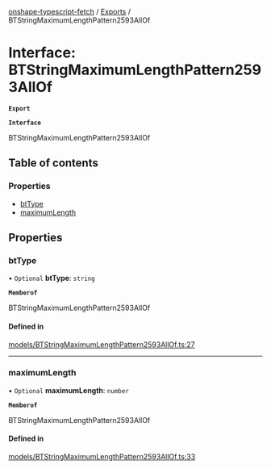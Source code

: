 [onshape-typescript-fetch](../README.md) / [Exports](../modules.md) / BTStringMaximumLengthPattern2593AllOf

# Interface: BTStringMaximumLengthPattern2593AllOf

**`Export`**

**`Interface`**

BTStringMaximumLengthPattern2593AllOf

## Table of contents

### Properties

- [btType](BTStringMaximumLengthPattern2593AllOf.md#bttype)
- [maximumLength](BTStringMaximumLengthPattern2593AllOf.md#maximumlength)

## Properties

### btType

• `Optional` **btType**: `string`

**`Memberof`**

BTStringMaximumLengthPattern2593AllOf

#### Defined in

[models/BTStringMaximumLengthPattern2593AllOf.ts:27](https://github.com/toebes/onshape-typescript-fetch/blob/3e11ae1/models/BTStringMaximumLengthPattern2593AllOf.ts#L27)

___

### maximumLength

• `Optional` **maximumLength**: `number`

**`Memberof`**

BTStringMaximumLengthPattern2593AllOf

#### Defined in

[models/BTStringMaximumLengthPattern2593AllOf.ts:33](https://github.com/toebes/onshape-typescript-fetch/blob/3e11ae1/models/BTStringMaximumLengthPattern2593AllOf.ts#L33)
